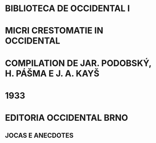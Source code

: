 # BIBLIOTECA DE OCCIDENTAL I

 

# MICRI CRESTOMATIE IN OCCIDENTAL

 

# COMPILATION DE JAR. PODOBSKÝ, H. PÁŠMA E J. A. KAYŠ

 

# 1933

 

# EDITORIA OCCIDENTAL BRNO

 

 

## JOCAS E ANECDOTES

 

 

